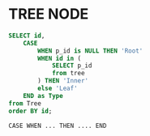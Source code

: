 # TREE NODE

```sql
SELECT id,
    CASE
        WHEN p_id is NULL THEN 'Root'
        WHEN id in (
            SELECT p_id
            from tree
        ) THEN 'Inner'
        else 'Leaf'
    END as Type
from Tree
order BY id;
```

`CASE WHEN ... THEN .... END`